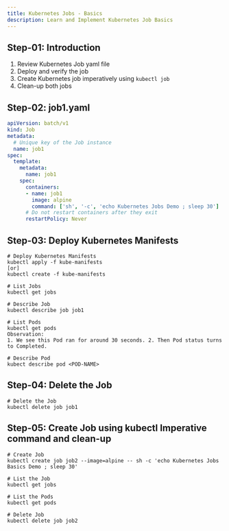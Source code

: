 ```yaml
---
title: Kubernetes Jobs - Basics
description: Learn and Implement Kubernetes Job Basics
---
```


## Step-01: Introduction
1. Review Kubernetes Job yaml file
2. Deploy and verify the job
3. Create Kubernetes job imperatively using `kubectl job`
4. Clean-up both jobs

## Step-02: job1.yaml
```yaml
apiVersion: batch/v1
kind: Job
metadata:
  # Unique key of the Job instance
  name: job1
spec:
  template:
    metadata:
      name: job1
    spec:
      containers:
      - name: job1
        image: alpine
        command: ['sh', '-c', 'echo Kubernetes Jobs Demo ; sleep 30']
      # Do not restart containers after they exit
      restartPolicy: Never
```

## Step-03: Deploy Kubernetes Manifests
```t
# Deploy Kubernetes Manifests
kubectl apply -f kube-manifests
[or]
kubectl create -f kube-manifests

# List Jobs
kubectl get jobs

# Describe Job
kubectl describe job job1

# List Pods
kubectl get pods
Observation:
1. We see this Pod ran for around 30 seconds. 2. Then Pod status turns to Completed.

# Describe Pod
kubect describe pod <POD-NAME>
```

## Step-04: Delete the Job
```t
# Delete the Job
kubectl delete job job1
```

## Step-05: Create Job using kubectl Imperative command and clean-up
```t
# Create Job
kubectl create job job2 --image=alpine -- sh -c 'echo Kubernetes Jobs Basics Demo ; sleep 30'

# List the Job
kubectl get jobs

# List the Pods
kubectl get pods

# Delete Job
kubectl delete job job2
```
